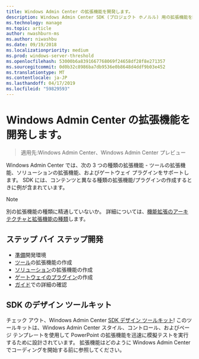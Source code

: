 ```yaml
---
title: Windows Admin Center の拡張機能を開発します。
description: Windows Admin Center SDK (プロジェクト ホノルル) 用の拡張機能を開発します。
ms.technology: manage
ms.topic: article
author: nwashburn-ms
ms.author: niwashbu
ms.date: 09/19/2018
ms.localizationpriority: medium
ms.prod: windows-server-threshold
ms.openlocfilehash: 53000b6a8391667768069f24658df28f8e271357
ms.sourcegitcommit: 0d0b32c8986ba7db9536e0b8648d4ddf9b03e452
ms.translationtype: MT
ms.contentlocale: ja-JP
ms.lasthandoff: 04/17/2019
ms.locfileid: "59829593"
---
```

# <a name="develop-an-extension-for-windows-admin-center"></a>Windows Admin Center の拡張機能を開発します。

>適用先:Windows Admin Center、Windows Admin Center プレビュー

Windows Admin Center では、次の 3 つの種類の拡張機能 - ツールの拡張機能、ソリューションの拡張機能、およびゲートウェイ プラグインをサポートします。 SDK には、コンテンツと異なる種類の拡張機能/プラグインの作成するときに例が含まれています。

> [!NOTE]
> 別の拡張機能の種類に精通していないか。 詳細については、[機能拡張のアーキテクチャと拡張機能の種類](understand-extensions.md)します。

## <a name="development-step-by-step"></a>ステップ バイ ステップ開発

- [準備](prepare-development-environment.md)開発環境
- [ツール](develop-tool.md)の拡張機能の作成
- [ソリューション](develop-solution.md)の拡張機能の作成
- [ゲートウェイのプラグイン](develop-gateway-plugin.md)の作成
- [ガイド](guides.md)での詳細の確認

## <a name="sdk-design-toolkit"></a>SDK のデザイン ツールキット

チェック アウト、Windows Admin Center [SDK デザイン ツールキット](https://github.com/Microsoft/windows-admin-center-sdk/blob/master/WindowsAdminCenterDesignToolkit.zip)! このツールキットは、Windows Admin Center スタイル、コントロール、およびページ テンプレートを使用して PowerPoint の拡張機能を迅速に模擬テストを実行するために設計されています。 拡張機能はどのように Windows Admin Center でコーディングを開始する前に参照してください。
